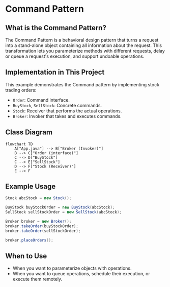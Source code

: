 # Command Pattern

## What is the Command Pattern?
The Command Pattern is a behavioral design pattern that turns a request into a stand-alone object containing all information about the request. This transformation lets you parameterize methods with different requests, delay or queue a request's execution, and support undoable operations.

## Implementation in This Project
This example demonstrates the Command pattern by implementing stock trading orders:

- `Order`: Command interface.
- `BuyStock`, `SellStock`: Concrete commands.
- `Stock`: Receiver that performs the actual operations.
- `Broker`: Invoker that takes and executes commands.

## Class Diagram
```mermaid
flowchart TD
    A["App.java"] --> B["Broker (Invoker)"]
    B --> C["Order (interface)"]
    C --> D["BuyStock"]
    C --> E["SellStock"]
    D --> F["Stock (Receiver)"]
    E --> F
```

## Example Usage
```java
Stock abcStock = new Stock();

BuyStock buyStockOrder = new BuyStock(abcStock);
SellStock sellStockOrder = new SellStock(abcStock);

Broker broker = new Broker();
broker.takeOrder(buyStockOrder);
broker.takeOrder(sellStockOrder);

broker.placeOrders();
```

## When to Use
- When you want to parameterize objects with operations.
- When you want to queue operations, schedule their execution, or execute them remotely. 